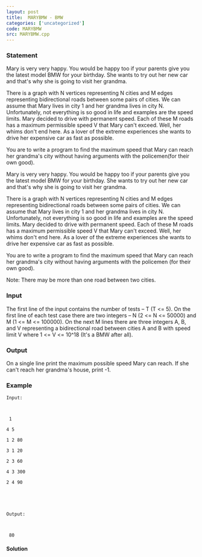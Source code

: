 ```yaml
---
layout: post
title:  MARYBMW - BMW
categories: ['uncategorized']
code: MARYBMW
src: MARYBMW.cpp
---
```


### **Statement**

Mary is very very happy. You would be happy too if your parents give you the
latest model BMW for your birthday. She wants to try out her new car and
that's why she is going to visit her grandma.

There is a graph with N vertices representing N cities and M edges
representing bidirectional roads between some pairs of cities. We can assume
that Mary lives in city 1 and her grandma lives in city N. Unfortunately, not
everything is so good in life and examples are the speed limits. Mary decided
to drive with permanent speed. Each of these M roads has a maximum permissible
speed V that Mary can't exceed. Well, her whims don't end here. As a lover of
the extreme experiences she wants to drive her expensive car as fast as
possible.

You are to write a program to find the maximum speed that Mary can reach her
grandma's city without having arguments with the policemen(for their own
good).

Mary is very very happy. You would be happy too if your parents give you the
latest model BMW for your birthday. She wants to try out her new car and
that's why she is going to visit her grandma.

There is a graph with N vertices representing N cities and M edges
representing bidirectional roads between some pairs of cities. We can assume
that Mary lives in city 1 and her grandma lives in city N. Unfortunately, not
everything is so good in life and examples are the speed limits. Mary decided
to drive with permanent speed. Each of these M roads has a maximum permissible
speed V that Mary can't exceed. Well, her whims don't end here. As a lover of
the extreme experiences she wants to drive her expensive car as fast as
possible.

You are to write a program to find the maximum speed that Mary can reach her
grandma's city without having arguments with the policemen (for their own
good).

 Note: There may be more than one road between two cities.

### Input

The first line of the input contains the number of tests – T (T <= 5). On the
first line of each test case there are two integers – N (2 <= N <= 50000) and
M (1 <= M <= 100000). On the next M lines there are three integers A, B, and V
representing a bidirectional road between cities A and B with speed limit V
where 1 <= V <= 10^18 (It's a BMW after all).

### Output

On a single line print the maximum possible speed Mary can reach. If she can't
reach her grandma's house, print -1.

### Example

    
    
    Input:
    
    
     1
    
    4 5
    
    1 2 80
    
    3 1 20
    
    2 3 60
    
    4 3 300
    
    2 4 90
    
    
    
    Output:
    
    
     80



#### **Solution**



